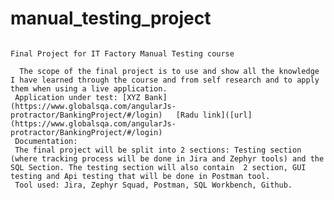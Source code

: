 # manual_testing_project
                                                                          Final Project for IT Factory Manual Testing course

      The scope of the final project is to use and show all the knowledge I have learned through the course and from self research and to apply them when using a live application.
     Application under test: [XYZ Bank](https://www.globalsqa.com/angularJs-protractor/BankingProject/#/login)   [Radu link]([url](https://www.globalsqa.com/angularJs-protractor/BankingProject/#/login)
     Documentation: 
     The final project will be split into 2 sections: Testing section (where tracking process will be done in Jira and Zephyr tools) and the SQL Section. The testing section will also contain  2 section, GUI testing and Api testing that will be done in Postman tool.
     Tool used: Jira, Zephyr Squad, Postman, SQL Workbench, Github.
